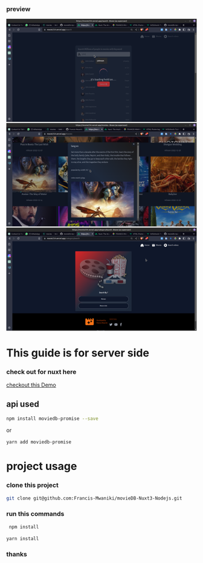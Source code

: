 ### preview
<img src="https://github.com/Francis-Mwaniki/movieDb-Api-client/blob/main/assets/loading.png" />
<img src="https://github.com/Francis-Mwaniki/movieDb-Api-client/blob/main/assets/movieDB.png" />
<img src="https://github.com/Francis-Mwaniki/movieDb-Api-client/blob/main/assets/modeui.png" />

# This guide is for server side
   ### check out for nuxt here 

  [checkout this Demo](https://github.com/Francis-Mwaniki/movieDB-Nuxt3-Nodejs/blob/main/ai-searches/README.md)

  

## api used 
```sh
npm install moviedb-promise --save
```
or
```sh
yarn add moviedb-promise 
```
# project usage
  ### clone this project

```sh
git clone git@github.com:Francis-Mwaniki/movieDB-Nuxt3-Nodejs.git
```
 ### run this commands
```sh
 npm install
```
    
```sh
yarn install
```


### thanks    
